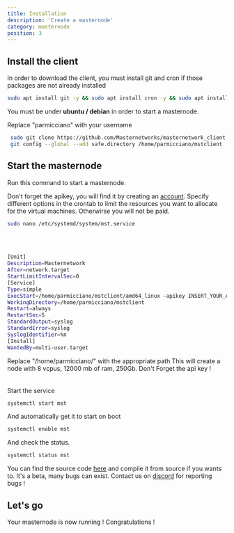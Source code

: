 ```yaml
---
title: Installation
description: 'Create a masternode'
category: masternode
position: 3
---
```


## Install the client 
In order to download the client, you must install git and cron if those packages are not already installed
  <code-block active>

  ```bash
  sudo apt install git -y && sudo apt install cron -y && sudo apt install nano -y && sudo apt-get install screen
  ```

You must be under<b> ubuntu / debian</b> in order to start a masternode.

Replace "parmicciano" with your username
  <code-block active>

  ```bash
   sudo git clone https://github.com/Masternetworks/masternetwork_client ~/mstclient
   git config --global --add safe.directory /home/parmicciano/mstclient
  ```


Start the masternode
-----------------------------------------------
Run this command to start a masternode.<br>

Don't forget the apikey, you will find it by creating an <a href="https://masternetwork.dev">account</a>. Specify different options in the crontab to limit the resources you want to allocate for the virtual machines. Otherwirse you will not be paid.   


<code-block active>

  ```bash
sudo nano /etc/systemd/system/mst.service
  ```

</code-block>
<br><br>
<code-block active>

  ```bash
[Unit]
Description=Masternetwork
After=network.target
StartLimitIntervalSec=0
[Service]
Type=simple
ExecStart=/home/parmicciano/mstclient/amd64_linux -apikey INSERT_YOUR_APIKEY -ram 12000 -vcpus 8 -storage 250 -mode all -nodename Oasis 
WorkingDirectory=/home/parmicciano/mstclient
Restart=always
RestartSec=5
StandardOutput=syslog
StandardError=syslog
SyslogIdentifier=%n
[Install]
WantedBy=multi-user.target
  ```

</code-block>
Replace "/home/parmicciano/" with the appropriate path
This will create a node with 8 vcpus, 12000 mb of ram, 250Gb. Don't Forget the api key ! <br><br>
<br>
Start the service
<code-block active>

  ```bash
systemctl start mst
  ```

And automatically get it to start on boot
<code-block active>

  ```bash
systemctl enable mst 
  ```

</code-block>
And check the status. 
<code-block active>

  ```bash
systemctl status mst
  ```

</code-block>

You can find the source code <a href="https://github.com/Masternetworks/masternetwork_vps">here</a> and compile it from source if you wants to. 
<alert>
It's a beta, many bugs can exist. Contact us on <a href="https://discord.com/invite/NVvvkXMbAB">discord</a> for reporting bugs ! 
</alert>


## Let's go
Your masternode is now running ! Congratulations !